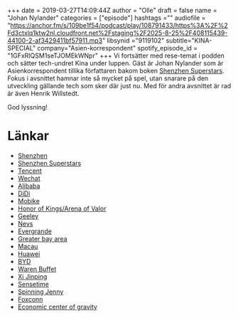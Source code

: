 +++
date = 2019-03-27T14:09:44Z
author = "Olle"
draft = false
name = "Johan Nylander"
categories = ["episode"]
hashtags =""
audiofile = "https://anchor.fm/s/109be1f54/podcast/play/108791433/https%3A%2F%2Fd3ctxlq1ktw2nl.cloudfront.net%2Fstaging%2F2025-8-25%2F408115439-44100-2-af3429411bf57911.mp3"
libsynid ="9119102"
subtitle="KINA-SPECIAL"
company="Asien-korrespondent"
spotify_episode_id = "1GFxRIQSM1seTJOMEkWNpr"
+++ 
Vi fortsätter med rese-temat i podden och sätter tech-undret Kina under luppen. Gäst är Johan Nylander som är Asienkorrespondent tillika författaren bakom boken [Shenzhen Superstars](https://www.amazon.com/Shenzhen-Superstars-smartest-challenging-Silicon-ebook/dp/B077ZCNBTN). Fokus i avsnittet hamnar inte så mycket på spel, utan snarare på den utveckling gällande tech som sker där just nu. Med för andra avsnittet är rad är även Henrik Willstedt.

God lyssning!

# Länkar
* [Shenzhen](https://en.wikipedia.org/wiki/Shenzhen)
* [Shenzhen Superstars](https://www.amazon.com/Shenzhen-Superstars-smartest-challenging-Silicon-ebook/dp/B077ZCNBTN)
* [Tencent](https://en.wikipedia.org/wiki/Tencent)
* [Wechat](https://en.wikipedia.org/wiki/WeChat)
* [Alibaba](https://en.wikipedia.org/wiki/Alibaba_Group)
* [DiDi](https://en.wikipedia.org/wiki/DiDi)
* [Mobike](https://en.wikipedia.org/wiki/Mobike)
* [Honor of Kings/Arena of Valor](https://www.youtube.com/watch?time_continue=104&v=dQWL3LLPAnU)
* [Geeley](https://en.wikipedia.org/wiki/Geely)
* [Nevs](https://en.wikipedia.org/wiki/National_Electric_Vehicle_Sweden)
* [Evergrande](https://en.wikipedia.org/wiki/Evergrande_Group)
* [Greater bay area](https://www.bayarea.gov.hk/en/home/index.html)
* [Macau](https://www.youtube.com/watch?v=HMaDV4p1Tho)
* [Huawei](https://www.huawei.com/en/)
* [BYD](http://bydeurope.com/)
* [Waren Buffet](https://en.wikipedia.org/wiki/Warren_Buffett)
* [Xi Jinping](https://en.wikipedia.org/wiki/Xi_Jinping)
* [Sensetime](https://www.sensetime.com/)
* [Spinning Jenny](https://en.wikipedia.org/wiki/Spinning_jenny)
* [Foxconn](https://en.wikipedia.org/wiki/Foxconn)
* [Economic center of gravity](https://www.businessinsider.com/economic-center-of-gravity-map-2013-11?r=US&IR=T&IR=T)

